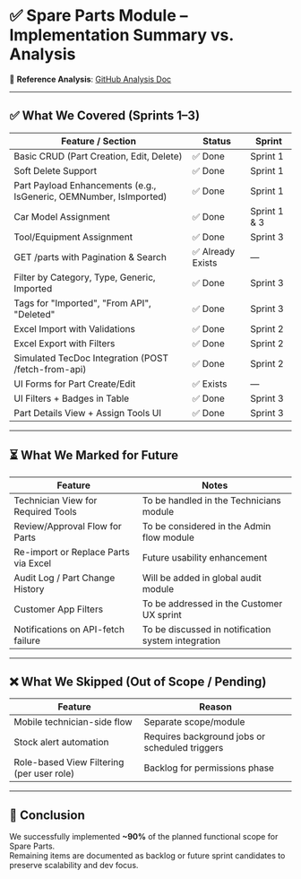 
# ✅ Spare Parts Module – Implementation Summary vs. Analysis

📄 **Reference Analysis**: [GitHub Analysis Doc](https://github.com/rastaJane/garage-analysis/blob/main/docs/Identify-functional-modules/SparePartsModule.md)

---

## ✅ What We Covered (Sprints 1–3)

| Feature / Section | Status | Sprint |
|-------------------|--------|--------|
| Basic CRUD (Part Creation, Edit, Delete) | ✅ Done | Sprint 1 |
| Soft Delete Support | ✅ Done | Sprint 1 |
| Part Payload Enhancements (e.g., IsGeneric, OEMNumber, IsImported) | ✅ Done | Sprint 1 |
| Car Model Assignment | ✅ Done | Sprint 1 & 3 |
| Tool/Equipment Assignment | ✅ Done | Sprint 3 |
| GET /parts with Pagination & Search | ✅ Already Exists | — |
| Filter by Category, Type, Generic, Imported | ✅ Done | Sprint 3 |
| Tags for "Imported", "From API", "Deleted" | ✅ Done | Sprint 3 |
| Excel Import with Validations | ✅ Done | Sprint 2 |
| Excel Export with Filters | ✅ Done | Sprint 2 |
| Simulated TecDoc Integration (POST /fetch-from-api) | ✅ Done | Sprint 2 |
| UI Forms for Part Create/Edit | ✅ Exists | — |
| UI Filters + Badges in Table | ✅ Done | Sprint 3 |
| Part Details View + Assign Tools UI | ✅ Done | Sprint 3 |

---

## ⏳ What We Marked for Future

| Feature | Notes |
|---------|-------|
| Technician View for Required Tools | To be handled in the Technicians module |
| Review/Approval Flow for Parts | To be considered in the Admin flow module |
| Re-import or Replace Parts via Excel | Future usability enhancement |
| Audit Log / Part Change History | Will be added in global audit module |
| Customer App Filters | To be addressed in the Customer UX sprint |
| Notifications on API-fetch failure | To be discussed in notification system integration |

---

## ❌ What We Skipped (Out of Scope / Pending)

| Feature | Reason |
|---------|--------|
| Mobile technician-side flow | Separate scope/module |
| Stock alert automation | Requires background jobs or scheduled triggers |
| Role-based View Filtering (per user role) | Backlog for permissions phase |

---

## 🔖 Conclusion

We successfully implemented **~90%** of the planned functional scope for Spare Parts.  
Remaining items are documented as backlog or future sprint candidates to preserve scalability and dev focus.